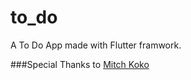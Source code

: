 # to_do

A To Do App made with Flutter framwork.

###Special Thanks to [Mitch Koko](https://www.youtube.com/@createdbykoko/videos)
